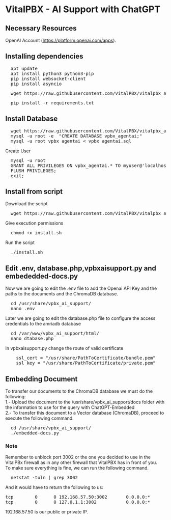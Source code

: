 # VitalPBX - AI Support with ChatGPT

## Necessary Resources
OpenAI Account (https://platform.openai.com/apps).

## Installing dependencies
<pre>
  apt update
  apt install python3 python3-pip
  pip install websocket-client
  pip install asyncio
</pre>

<pre>
  wget https://raw.githubusercontent.com/VitalPBX/vitalpbx_ai_support/main/requirements.txt
</pre>

<pre>
  pip install -r requirements.txt
</pre>

## Install Database
<pre>
  wget https://raw.githubusercontent.com/VitalPBX/vitalpbx_ai_support/main/vpbx_agentai.sql
  mysql -u root -e  "CREATE DATABASE vpbx_agentai;"
  mysql -u root vpbx_agentai < vpbx_agentai.sql
</pre>

Create User
<pre>
  mysql -u root
  GRANT ALL PRIVILEGES ON vpbx_agentai.* TO myuser@'localhost' IDENTIFIED BY 'mypassword';
  FLUSH PRIVILEGES;
  exit;
</pre>

## Install from script
Download the script
<pre>
  wget https://raw.githubusercontent.com/VitalPBX/vitalpbx_ai_support/main/install.sh
</pre>

Give execution permissions
<pre>
  chmod +x install.sh
</pre>

Run the script
<pre>
  ./install.sh
</pre>

## Edit .env, database.php,vpbxaisupport.py and embededded-docs.py
Now we are going to edit the .env file to add the Openai API Key and the paths to the documents and the ChromaDB database.
<pre>
  cd /usr/share/vpbx_ai_support/
  nano .env
</pre>

Later we are going to edit the database.php file to configure the access credentials to the amriadb database
<pre>
  cd /var/www/vpbx_ai_support/html/
  nano dtabase.php
</pre>

In vpbxaisupport.py change the route of valid certificate
<pre>
    ssl_cert = "/usr/share/PathToCertificate/bundle.pem"
    ssl_key = "/usr/share/PathToCertificate/private.pem"
</pre>

## Embedding Document
To transfer our documents to the ChromaDB database we must do the following:<br>
1.- Upload the document to the /usr/share/vpbx_ai_support/docs folder with the information to use for the query with ChatGPT-Embedded<br>
2.- To transfer this document to a Vector database (ChromaDB), proceed to execute the following command.
<pre>
  cd /usr/share/vpbx_ai_support/
  ./embedded-docs.py
</pre>

### Note
Remember to unblock port 3002 or the one you decided to use in the VitalPBx firewall as in any other firewall that VitalPBX has in front of you.<br>
To make sure everything is fine, we can run the following command.
<pre>
  netstat -tuln | grep 3002
</pre>
And it would have to return the following to us:
<pre>
tcp        0      0 192.168.57.50:3002       0.0.0.0:*               LISTEN     
tcp        0      0 127.0.1.1:3002           0.0.0.0:*               LISTEN  
</pre>
192.168.57.50 is our public or private IP.
